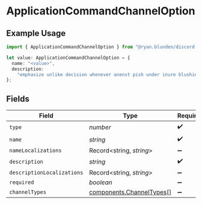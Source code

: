 # ApplicationCommandChannelOption

## Example Usage

```typescript
import { ApplicationCommandChannelOption } from "@ryan.blunden/discord-sdk/models/components";

let value: ApplicationCommandChannelOption = {
  name: "<value>",
  description:
    "emphasize unlike decision whenever anenst pish under inure blushing",
};
```

## Fields

| Field                                                                | Type                                                                 | Required                                                             | Description                                                          |
| -------------------------------------------------------------------- | -------------------------------------------------------------------- | -------------------------------------------------------------------- | -------------------------------------------------------------------- |
| `type`                                                               | *number*                                                             | :heavy_check_mark:                                                   | N/A                                                                  |
| `name`                                                               | *string*                                                             | :heavy_check_mark:                                                   | N/A                                                                  |
| `nameLocalizations`                                                  | Record<string, *string*>                                             | :heavy_minus_sign:                                                   | N/A                                                                  |
| `description`                                                        | *string*                                                             | :heavy_check_mark:                                                   | N/A                                                                  |
| `descriptionLocalizations`                                           | Record<string, *string*>                                             | :heavy_minus_sign:                                                   | N/A                                                                  |
| `required`                                                           | *boolean*                                                            | :heavy_minus_sign:                                                   | N/A                                                                  |
| `channelTypes`                                                       | [components.ChannelTypes](../../models/components/channeltypes.md)[] | :heavy_minus_sign:                                                   | N/A                                                                  |
